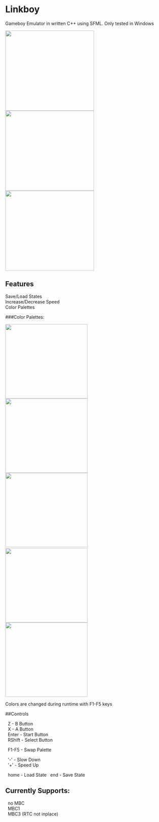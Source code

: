 # Linkboy
Gameboy Emulator in written C++ using SFML. Only tested in Windows

<img src="https://cloud.githubusercontent.com/assets/9373330/19225262/91d9b958-8e4d-11e6-8215-8755c3419efa.png" width="280" height="252"/>
<img src="https://cloud.githubusercontent.com/assets/9373330/19225269/9aa603e8-8e4d-11e6-8174-28bcced92611.png" width="280" height="252"/>
<img src="https://cloud.githubusercontent.com/assets/9373330/19225267/9613d17a-8e4d-11e6-8e14-085f12e8c9c2.png" width="280" height="252"/>

## Features   
   Save/Load States    
   Increase/Decrease Speed   
   Color Palettes   
   
###Color Palettes:


<img src="https://cloud.githubusercontent.com/assets/9373330/19225272/9d842798-8e4d-11e6-8da6-782e22e98ab2.png" width="260" height="234" />
<img src="https://cloud.githubusercontent.com/assets/9373330/19225263/9285c6d0-8e4d-11e6-97b0-f9d0ac09c654.png" width="260" height="234" />
<img src="https://cloud.githubusercontent.com/assets/9373330/19225329/4f23ceda-8e4f-11e6-9c14-f0a302c72917.png" width="260" height="234" />   
   &nbsp;&nbsp;&nbsp;&nbsp;
   &nbsp;&nbsp;&nbsp;&nbsp;
   &nbsp;&nbsp;&nbsp;&nbsp;
   &nbsp;&nbsp;&nbsp;&nbsp;
   &nbsp;&nbsp;&nbsp;&nbsp;
   &nbsp;&nbsp;&nbsp;
<img src="https://cloud.githubusercontent.com/assets/9373330/19225264/936de79e-8e4d-11e6-89ea-e58c17c2d868.png" width="260" height="234" />
   <img src="https://cloud.githubusercontent.com/assets/9373330/19225265/94bf36ac-8e4d-11e6-9d99-a564afbd2107.png" width="260" height="234" />   


Colors are changed during runtime with F1-F5 keys


##Controls
   
&nbsp;&nbsp;Z - B Button   
&nbsp;&nbsp;X - A Button     
&nbsp;&nbsp;Enter - Start Button   
&nbsp;&nbsp;RShift - Select Button   

&nbsp;&nbsp;F1-F5 - Swap Palette   

&nbsp;&nbsp;'-' - Slow Down      
&nbsp;&nbsp;'+' - Speed Up   

&nbsp;&nbsp;home - Load State
&nbsp;&nbsp;end - Save State

## Currently Supports: 
&nbsp;&nbsp;no MBC   
&nbsp;&nbsp;MBC1   
&nbsp;&nbsp;MBC3 (RTC not inplace)   
   
